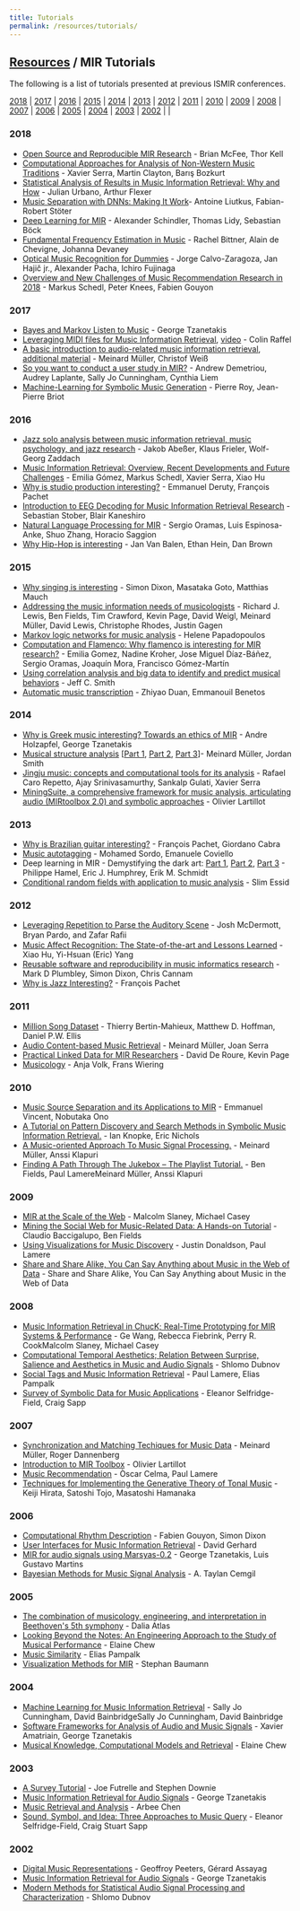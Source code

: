 ```yaml
---
title: Tutorials
permalink: /resources/tutorials/
---
```


## [Resources]({{site.base_url}}/resources) / MIR Tutorials

The following is a list of tutorials presented at previous ISMIR conferences.

[2018](#2018) | [2017](#2017) | [2016](#2016) | [2015](#2015) | [2014](#2014) | [2013](#2013) |
[2012](#2012) | [2011](#2011) | [2010](#2010) | [2009](#2009) | [2008](#2008) | [2007](#2007) |
[2006](#2006) | [2005](#2005) | [2004](#2004) | [2003](#2003) | [2002](#2002) |  |

### 2018
* [Open Source and Reproducible MIR Research](http://ismir2018.{{site.domain}}/pages/events-tutorial-14.html) - Brian McFee, Thor Kell
* [Computational Approaches for Analysis of Non-Western Music Traditions](http://ismir2018.{{site.domain}}/pages/events-tutorial-09.html) - Xavier Serra, Martin Clayton, Barış Bozkurt
*  [Statistical Analysis of Results in Music Information Retrieval: Why and How](http://ismir2018.{{site.domain}}/pages/events-tutorial-17.html) - Julian Urbano, Arthur Flexer
* [Music Separation with DNNs: Making It Work](http://ismir2018.{{site.domain}}/pages/events-tutorial-01.html)- Antoine Liutkus, Fabian-Robert Stöter
* [Deep Learning for MIR](http://ismir2018.{{site.domain}}/pages/events-tutorial-04.html) - Alexander Schindler, Thomas Lidy, Sebastian Böck
* [Fundamental Frequency Estimation in Music](http://ismir2018.{{site.domain}}/pages/events-tutorial-06.html) - Rachel Bittner, Alain de Chevigne, Johanna Devaney
* [Optical Music Recognition for Dummies](http://ismir2018.{{site.domain}}/pages/events-tutorial-07.html) - Jorge Calvo-Zaragoza, Jan Hajič jr., Alexander Pacha, Ichiro Fujinaga
* [Overview and New Challenges of Music Recommendation Research in 2018](http://ismir2018.{{site.domain}}/pages/events-tutorial-11.html) - Markus Schedl, Peter Knees, Fabien Gouyon

### 2017
* [Bayes and Markov Listen to Music](https://ismir2017.{{site.domain}}/tutorials/#T1) - George Tzanetakis
* [Leveraging MIDI files for Music Information Retrieval](https://ismir2017.{{site.domain}}/tutorials/#T2), [video](https://www.youtube.com/watch?v=iZt7tpYR6MI) - Colin Raffel
* [A basic introduction to audio-related music information retrieval](https://ismir2017.{{site.domain}}/tutorials/#T3), [additional material](https://www.audiolabs-erlangen.de/resources/MIR/2017_TutorialAudioMIR_ISMIR/) - Meinard Müller, Christof Weiß
* [So you want to conduct a user study in MIR?](https://ismir2017.{{site.domain}}/tutorials/#T4) - Andrew Demetriou, Audrey Laplante, Sally Jo Cunningham, Cynthia Liem
* [Machine-Learning for Symbolic Music Generation](https://ismir2017.{{site.domain}}/tutorials/#T5) - Pierre Roy, Jean-Pierre Briot

### 2016
* [Jazz solo analysis between music information retrieval, music psychology, and jazz research](https://ismir2016.{{site.domain}}/event/tutorials/#jazz) - Jakob Abeßer, Klaus Frieler, Wolf-Georg Zaddach
* [Music Information Retrieval: Overview, Recent Developments and Future Challenges](https://ismir2016.{{site.domain}}/event/tutorials/#mir) - Emilia Gómez, Markus Schedl, Xavier Serra, Xiao Hu
* [Why is studio production interesting?](https://ismir2016.{{site.domain}}/event/tutorials/#studio) - Emmanuel Deruty, François Pachet
* [Introduction to EEG Decoding for Music Information Retrieval Research](https://ismir2016.{{site.domain}}/event/tutorials/#eeg) - Sebastian Stober, Blair Kaneshiro
* [Natural Language Processing for MIR](https://ismir2016.{{site.domain}}/event/tutorials/#nlp) - Sergio Oramas, Luis Espinosa­-Anke, Shuo Zhang, Horacio Saggion
* [Why Hip-Hop is interesting](https://ismir2016.{{site.domain}}/event/tutorials/#hiphop ) - Jan Van Balen, Ethan Hein, Dan Brown

### 2015
* [Why singing is interesting](http://ismir2015.{{site.domain}}/tutorialschedule.html#tutorial1) - Simon Dixon, Masataka Goto, Matthias Mauch
* [Addressing the music information needs of musicologists](http://ismir2015.{{site.domain}}/tutorialschedule.html#tutorial2) - Richard J. Lewis, Ben Fields, Tim Crawford, Kevin Page, David Weigl, Meinard Müller, David Lewis, Christophe Rhodes, Justin Gagen
* [Markov logic networks for music analysis](http://ismir2015.{{site.domain}}/tutorialschedule.html#tutorial3) - Helene Papadopoulos
* [Computation and Flamenco: Why flamenco is interesting for MIR research?](http://ismir2015.{{site.domain}}/tutorialschedule.html#tutorial4) - Emilia Gomez, Nadine Kroher, Jose Miguel Díaz-Báñez, Sergio Oramas, Joaquín Mora, Francisco Gómez-Martín
* [Using correlation analysis and big data to identify and predict musical behaviors](http://ismir2015.{{site.domain}}/tutorialschedule.html#tutorial5) - Jeff C. Smith
* [Automatic music transcription](http://ismir2015.{{site.domain}}/tutorialschedule.html#tutorial6) - Zhiyao Duan, Emmanouil Benetos

### 2014
* [Why is Greek music interesting? Towards an ethics of MIR](http://ismir2014.{{site.domain}}/conf/ismir2014/tutorialschedule.html) - Andre Holzapfel, George Tzanetakis
* [Musical structure analysis](http://ismir2014.{{site.domain}}/conf/ismir2014/tutorialschedule.html) [[Part 1](https://www.audiolabs-erlangen.de/fau/professor/mueller/activities/2014_MuellerSmith_MusicStructure_Tutorial-ISMIR_Part-0_handouts.pdf), [Part 2](https://www.audiolabs-erlangen.de/fau/professor/mueller/activities/2014_MuellerSmith_MusicStructure_Tutorial-ISMIR_Part-1_handouts.pdf), [Part 3](https://www.audiolabs-erlangen.de/fau/professor/mueller/activities/2014_MuellerSmith_MusicStructure_Tutorial-ISMIR_Part-2_handouts.pdf)]- Meinard Müller, Jordan Smith
* [Jingju music: concepts and computational tools for its analysis](http://ismir2014.{{site.domain}}/conf/ismir2014/tutorialschedule.html) - Rafael Caro Repetto, Ajay Srinivasamurthy, Sankalp Gulati, Xavier Serra
* [MiningSuite, a comprehensive framework for music analysis, articulating audio (MIRtoolbox 2.0) and symbolic approaches](http://ismir2014.{{site.domain}}/conf/ismir2014/tutorialschedule.html) - Olivier Lartillot


### 2013
* [Why is Brazilian guitar interesting?](https://www.youtube.com/watch?v=Zhv7HaTcDkE) - François Pachet, Giordano Cabra
* [Music autotagging](http://mtg.upf.edu/node/2902) - Mohamed Sordo, Emanuele Coviello
* Deep learning in MIR - Demystifying the dark art: [Part 1](https://marl.smusic.nyu.edu/wordpress/wp-content/papercite-data/pdf/ISMIR2013_Deep_Learning_Part1_Schmidt.pdf), [Part 2](http://marl.smusic.nyu.edu/wordpress/wp-content/papercite-data/pdf/ISMIR2013_Deep_Learning_Part2_Hamel.pdf), [Part 3](http://marl.smusic.nyu.edu/wordpress/wp-content/papercite-data/pdf/ISMIR2013_Deep_Learning_Part3_Humphrey.pdf) - Philippe Hamel, Eric J. Humphrey, Erik M. Schmidt
* [Conditional random fields with application to music analysis](https://perso.telecom-paristech.fr/essid/teach/CRF_tutorial_ISMIR-2013.pdf) - Slim Essid


### 2012
* [Leveraging Repetition to Parse the Auditory Scene](http://ismir2012.{{site.domain}}/event/tutorials/index.html#tutorial1) - Josh McDermott, Bryan Pardo, and Zafar Raﬁi
* [Music Affect Recognition: The State-of-the-art and Lessons Learned](http://ismir2012.{{site.domain}}/event/tutorials/index.html#tutorial2) -Xiao Hu, Yi-Hsuan (Eric) Yang
* [Reusable software and reproducibility in music informatics research](http://ismir2012.{{site.domain}}/event/tutorials/index.html#tutorial3) -Mark D Plumbley, Simon Dixon, Chris Cannam
* [Why is Jazz Interesting?](http://ismir2012.{{site.domain}}/event/tutorials/index.html#tutorial4) - François Pachet

### 2011
* [Million Song Dataset](http://ismir2011.{{site.domain}}/tutorials.html#tutorial1) - Thierry Bertin-Mahieux, Matthew D. Hoffman, Daniel P.W. Ellis
* [Audio Content-based Music Retrieval](http://ismir2011.{{site.domain}}/tutorials.html#tutorial2) - Meinard Müller, Joan Serra
* [Practical Linked Data for MIR Researchers](http://ismir2011.{{site.domain}}/tutorials.html#tutorial3) - David De Roure, Kevin Page
* [Musicology](http://ismir2011.{{site.domain}}/tutorials.html#tutorial4) - Anja Volk, Frans Wiering

### 2010
* [Music Source Separation and its Applications to MIR](http://ismir2010.{{site.domain}}/program/tutorials/index.html#tutorial1) - Emmanuel Vincent, Nobutaka Ono
* [A Tutorial on Pattern Discovery and Search Methods in Symbolic Music Information Retrieval.](http://ismir2010.{{site.domain}}/program/tutorials/index.html#tutorial2) - Ian Knopke, Eric Nichols
* [A Music-oriented Approach To Music Signal Processing.](http://ismir2010.{{site.domain}}/program/tutorials/index.html#tutorial3) - Meinard Müller, Anssi Klapuri
* [Finding A Path Through The Jukebox – The Playlist Tutorial.](http://ismir2010.{{site.domain}}/program/tutorials/index.html#tutorial4) - Ben Fields, Paul LamereMeinard Müller, Anssi Klapuri

### 2009
* [MIR at the Scale of the Web](http://ismir2009.{{site.domain}}/tutorials.html#am1) - Malcolm Slaney, Michael Casey
* [Mining the Social Web for Music-Related Data: A Hands-on Tutorial](http://ismir2009.{{site.domain}}/tutorials.html#am2) - Claudio Baccigalupo, Ben Fields
* [Using Visualizations for Music Discovery](http://ismir2009.{{site.domain}}/tutorials.html#pm1) - Justin Donaldson, Paul Lamere
* [Share and Share Alike, You Can Say Anything about Music in the Web of Data](http://ismir2009.{{site.domain}}/tutorials.html#pm2) - Share and Share Alike, You Can Say Anything about Music in the Web of Data

### 2008
* [Music Information Retrieval in ChucK; Real-Time Prototyping for MIR Systems & Performance](http://ismir2008.{{site.domain}}/tutorials.html) - Ge Wang, Rebecca Fiebrink, Perry R. CookMalcolm Slaney, Michael Casey
* [Computational Temporal Aesthetics; Relation Between Surprise, Salience and Aesthetics in Music and Audio Signals](http://ismir2008.{{site.domain}}/tutorials.html) - Shlomo Dubnov
* [Social Tags and Music Information Retrieval](http://ismir2008.{{site.domain}}/tutorials.html) - Paul Lamere, Elias Pampalk
* [Survey of Symbolic Data for Music Applications](http://ismir2008.{{site.domain}}/tutorials.html) - Eleanor Selfridge-Field, Craig Sapp

### 2007
* [Synchronization and Matching Techiques for Music Data]() - Meinard Müller, Roger Dannenberg
* [Introduction to MIR Toolbox](https://ismir2008.{{site.domain}}/latebreak/lartillot.pdf) - Olivier Lartillot
* [Music Recommendation]() - Òscar Celma, Paul Lamere
* [Techniques for Implementing the Generative Theory of Tonal Music](https://www.tandfonline.com/doi/abs/10.1080/09298210701563238) - Keiji Hirata, Satoshi Tojo, Masatoshi Hamanaka

### 2006
* [Computational Rhythm Description](http://ismir2006.{{site.domain}}/ISMIR06Tutorials.html) - Fabien Gouyon, Simon Dixon
* [User Interfaces for Music Information Retrieval](http://ismir2006.{{site.domain}}/ISMIR06Tutorials.html) - David Gerhard
* [MIR for audio signals using Marsyas-0.2](http://ismir2006.{{site.domain}}/ISMIR06Tutorials.html) - George Tzanetakis, Luis Gustavo Martins
* [Bayesian Methods for Music Signal Analysis](http://ismir2006.{{site.domain}}/ISMIR06Tutorials.html) - A. Taylan Cemgil

### 2005
* [The combination of musicology, engineering, and interpretation in Beethoven's 5th symphony](http://ismir2005.{{site.domain}}/tutorials.html) - Dalia Atlas
* [Looking Beyond the Notes: An Engineering Approach to the Study of Musical Performance](http://ismir2005.{{site.domain}}/tutorials.html) - Elaine Chew
* [Music Similarity](http://ismir2005.{{site.domain}}/tutorials.html) - Elias Pampalk
* [Visualization Methods for MIR](http://ismir2005.{{site.domain}}/tutorials.html) - Stephan Baumann

### 2004
* [Machine Learning for Music Information Retrieval](http://ismir2004.{{site.domain}}/tutorials.html) - Sally Jo Cunningham, David BainbridgeSally Jo Cunningham, David Bainbridge
* [Software Frameworks for Analysis of Audio and Music Signals](http://ismir2004.{{site.domain}}/tutorials.html) - Xavier Amatriain, George Tzanetakis
* [Musical Knowledge, Computational Models and Retrieval](http://ismir2004.{{site.domain}}/tutorials.html) - Elaine Chew

### 2003
* [A Survey Tutorial](http://ismir2003.{{site.domain}}/tut1_2.html) - Joe Futrelle and Stephen Downie
* [Music Information Retrieval for Audio Signals](http://ismir2003.{{site.domain}}/tut1_2.html) - George Tzanetakis
* [Music Retrieval and Analysis](http://ismir2003.{{site.domain}}/tut3_4.html) - Arbee Chen
* [Sound, Symbol, and Idea: Three Approaches to Music Query](http://ismir2003.{{site.domain}}/tut3_4.html) - Eleanor Selfridge-Field, Craig Stuart Sapp

### 2002
* [Digital Music Representations](http://ismir2002.{{site.domain}}/tutorials.html#tut1) - Geoffroy Peeters, Gérard Assayag
* [Music Information Retrieval for Audio Signals](http://ismir2002.{{site.domain}}/tutorials.html#tut2) - George Tzanetakis
* [Modern Methods for Statistical Audio Signal Processing and Characterization](http://ismir2002.{{site.domain}}/tutorials.html#tut3) - Shlomo Dubnov
